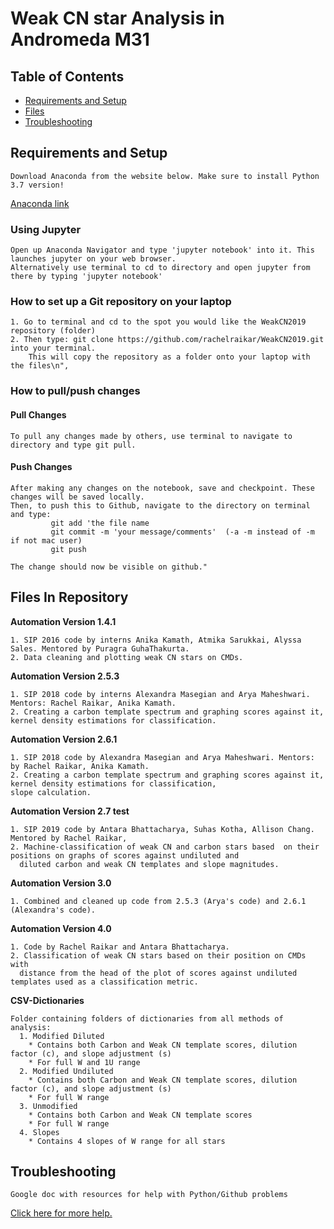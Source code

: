 # Weak CN star Analysis in Andromeda M31

## Table of Contents

  * [Requirements and Setup](#Requirements-and-Setup)
  * [Files](##Files-In-Repository)  
  * [Troubleshooting](##Troubleshooting)

## Requirements and Setup 
    Download Anaconda from the website below. Make sure to install Python 3.7 version! 
[Anaconda link](https://www.anaconda.com/distribution/) 
    
  ### Using Jupyter
    Open up Anaconda Navigator and type 'jupyter notebook' into it. This launches jupyter on your web browser.
    Alternatively use terminal to cd to directory and open jupyter from there by typing 'jupyter notebook'

  ### How to set up a Git repository on your laptop
    
    1. Go to terminal and cd to the spot you would like the WeakCN2019 repository (folder)
    2. Then type: git clone https://github.com/rachelraikar/WeakCN2019.git into your terminal. 
        This will copy the repository as a folder onto your laptop with the files\n",
    
  ### How to pull/push changes
   #### Pull Changes 
    To pull any changes made by others, use terminal to navigate to directory and type git pull.
   
   #### Push Changes
       
    After making any changes on the notebook, save and checkpoint. These changes will be saved locally. 
    Then, to push this to Github, navigate to the directory on terminal and type: 
             git add 'the file name
             git commit -m 'your message/comments'  (-a -m instead of -m if not mac user)
             git push
    
    The change should now be visible on github."

## Files In Repository

  **Automation Version 1.4.1**

    1. SIP 2016 code by interns Anika Kamath, Atmika Sarukkai, Alyssa Sales. Mentored by Puragra GuhaThakurta.
    2. Data cleaning and plotting weak CN stars on CMDs. 

  **Automation Version 2.5.3**

    1. SIP 2018 code by interns Alexandra Masegian and Arya Maheshwari. Mentors: Rachel Raikar, Anika Kamath.
    2. Creating a carbon template spectrum and graphing scores against it, kernel density estimations for classification.

  **Automation Version 2.6.1**
      
    1. SIP 2018 code by Alexandra Masegian and Arya Maheshwari. Mentors: by Rachel Raikar, Anika Kamath.
    2. Creating a carbon template spectrum and graphing scores against it, kernel density estimations for classification, 
    slope calculation.

  **Automation Version 2.7 test**
      
    1. SIP 2019 code by Antara Bhattacharya, Suhas Kotha, Allison Chang. Mentored by Rachel Raikar,
    2. Machine-classification of weak CN and carbon stars based  on their positions on graphs of scores against undiluted and 
      diluted carbon and weak CN templates and slope magnitudes.

  **Automation Version 3.0**
    
    1. Combined and cleaned up code from 2.5.3 (Arya's code) and 2.6.1 (Alexandra's code).

  **Automation Version 4.0**
      
    1. Code by Rachel Raikar and Antara Bhattacharya. 
    2. Classification of weak CN stars based on their position on CMDs with     
      distance from the head of the plot of scores against undiluted templates used as a classification metric.
   
   **CSV-Dictionaries**
  
    Folder containing folders of dictionaries from all methods of analysis:
      1. Modified Diluted 
        * Contains both Carbon and Weak CN template scores, dilution factor (c), and slope adjustment (s)
        * For full W and 1U range
      2. Modified Undiluted
        * Contains both Carbon and Weak CN template scores, dilution factor (c), and slope adjustment (s)
        * For full W range
      3. Unmodified
        * Contains both Carbon and Weak CN template scores
        * For full W range
      4. Slopes
        * Contains 4 slopes of W range for all stars
     
  
## Troubleshooting
  
    Google doc with resources for help with Python/Github problems 
[Click here for more help.](https://docs.google.com/document/d/1nbBvIYcEp0FrCOEeOlo-bxkvCmlRNhHeFeaXnpO_46g/edit?ts=5d0d0d6f)
  
